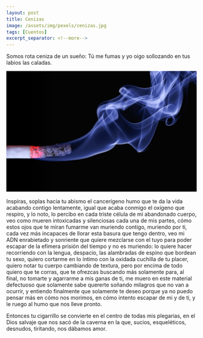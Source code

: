 ```yaml
---
layout: post
title: Cenizas
image: /assets/img/pexels/cenizas.jpg
tags: [Cuentos]
excerpt_separator: <!--more-->
---
```


Somos rota ceniza de un sueño: Tú me fumas y yo oigo sollozando en tus labios las caladas.

<!--more-->

[![cenizas](/assets/img/pexels/cenizas.jpg)](/assets/img/pexels/cenizas.jpg)

Inspiras, soplas hacia tu abismo el cancerígeno humo que te da la vida acabando contigo lentamente, igual que acaba conmigo el oxígeno que respiro, y lo noto, lo percibo en cada triste célula de mi abandonado cuerpo, veo como mueren intoxicadas y silenciosas cada una de mis partes, cómo estos ojos que te miran fumarme van muriendo contigo, muriendo por ti, cada vez más incapaces de llorar esta basura que tengo dentro, veo mi ADN enrabietado y sonriente que quiere mezclarse con el tuyo para poder escapar de la efímera prisión del tiempo y no es muriendo: lo quiere hacer recorriendo con la lengua, despacio, las alambradas de espino que bordean tu sexo, quiero cortarme en lo íntimo con la oxidada cuchilla de tu placer, quiero notar tu cuerpo cambiando de textura, pero por encima de todo quiero que te corras, que te ofrezcas buscando más solamente para, al final, no tomarte y agarrarme a mis ganas de ti, me muero en este material defectuoso que solamente sabe quererte soñando milagros que no van a ocurrir, y entiendo finalmente que solamente te deseo porque ya no puedo pensar más en cómo nos morimos, en cómo intento escapar de mi y de ti, y le ruego al humo que nos lleve pronto.

Entonces tu cigarrillo se convierte en el centro de todas mis plegarias, en el Dios salvaje que nos sacó de la caverna en la que, sucios, esqueléticos, desnudos, tiritando, nos dábamos amor.
